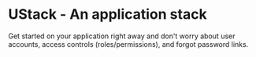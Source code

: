 UStack - An application stack
============

Get started on your application right away and don't worry about user accounts, access controls (roles/permissions), and forgot password links.
